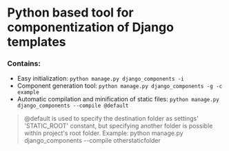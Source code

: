 # Python based tool for componentization of Django templates

### Contains:
* Easy initialization: `python manage.py django_components -i`
* Component generation tool: `python manage.py django_components -g -c example`
* Automatic compilation and minification of static files: `python manage.py django_components --compile @default`

> @default is used to specify the destination folder as settings' 'STATIC_ROOT' constant, but specifying another folder is possible within project's root folder.
> Example: python manage.py django_components --compile otherstaticfolder
